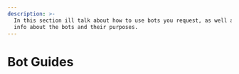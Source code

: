 ```yaml
---
description: >-
  In this section ill talk about how to use bots you request, as well as general
  info about the bots and their purposes.
---
```


# Bot Guides

